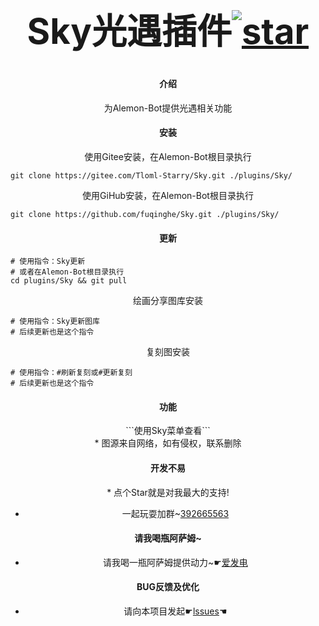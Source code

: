 # ﻿<div align="center"><h1 align="center">Sky光遇插件<a href='https://gitee.com/Tloml-Starry/Sky/stargazers'><img src='https://gitee.com/Tloml-Starry/Sky/badge/star.svg?theme=dark' alt='star'></img></a></h1></div>

#### <div align="center">介绍</div>
<div align="center">为Alemon-Bot提供光遇相关功能</div>

#### <div align="center">安装</div>
<div align="center">使用Gitee安装，在Alemon-Bot根目录执行</div>

```
git clone https://gitee.com/Tloml-Starry/Sky.git ./plugins/Sky/
```
<div align="center">使用GiHub安装，在Alemon-Bot根目录执行</div>

```
git clone https://github.com/fuqinghe/Sky.git ./plugins/Sky/
```
#### <div align="center">更新</div>

```
# 使用指令：Sky更新
# 或者在Alemon-Bot根目录执行
cd plugins/Sky && git pull
```
<div align="center">绘画分享图库安装</div>

```
# 使用指令：Sky更新图库
# 后续更新也是这个指令
```
<div align="center">复刻图安装</div>

```
# 使用指令：#刷新复刻或#更新复刻
# 后续更新也是这个指令
```

#### <div align="center">功能</div>
<div align="center">```使用Sky菜单查看```</div>

<div align="center"> * 图源来自网络，如有侵权，联系删除</div>

<div align="center">

#### 开发不易

</div>

<div align="center"> * 点个Star就是对我最大的支持!</div>
<div align="center">

 * 一起玩耍加群~[392665563](https://jq.qq.com/?_wv=1027&k=VQAEpAlH)

</div>

<div align="center">

#### 请我喝瓶阿萨姆~

</div>

<div align="center">

 * 请我喝一瓶阿萨姆提供动力~☛[爱发电](https://afdian.net/a/Tloml-Starry)

</div>

<div align="center">

#### BUG反馈及优化

</div>

<div align="center">

 * 请向本项目发起☛[lssues](https://gitee.com/Tloml-Starry/Sky/issues)☚

</div>
